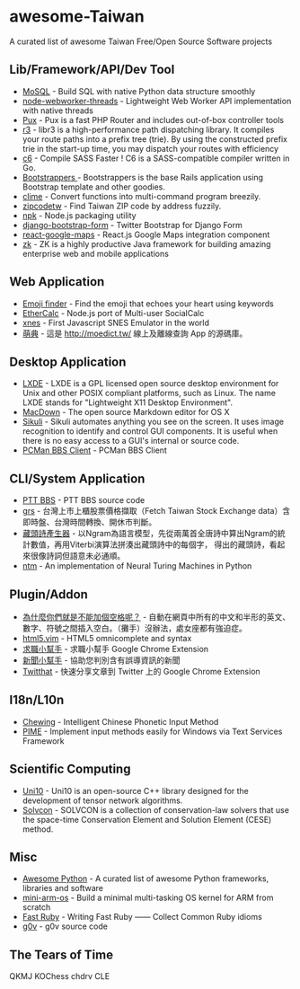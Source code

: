 # awesome-Taiwan
A curated list of awesome Taiwan Free/Open Source Software projects

## Lib/Framework/API/Dev Tool
* [MoSQL](https://github.com/moskytw/mosql) - Build SQL with native Python data structure smoothly
* [node-webworker-threads](https://github.com/audreyt/node-webworker-threads) - Lightweight Web Worker API implementation with native threads
* [Pux](https://github.com/c9s/Pux) - Pux is a fast PHP Router and includes out-of-box controller tools 
* [r3](https://github.com/c9s/r3) - libr3 is a high-performance path dispatching library. It compiles your route paths into a prefix tree (trie). By using the constructed prefix trie in the start-up time, you may dispatch your routes with efficiency 
* [c6](https://github.com/c9s/c6) - Compile SASS Faster ! C6 is a SASS-compatible compiler written in Go. 
* [Bootstrappers ](https://github.com/xdite/bootstrappers) - Bootstrappers is the base Rails application using Bootstrap template and other goodies.
* [clime](https://github.com/moskytw/clime) - Convert functions into multi-command program breezily.
* [zipcodetw](https://github.com/moskytw/zipcodetw) - Find Taiwan ZIP code by address fuzzily.
* [npk](https://github.com/cfsghost/npk) - Node.js packaging utility
* [django-bootstrap-form](https://github.com/tzangms/django-bootstrap-form) - Twitter Bootstrap for Django Form
* [react-google-maps](https://github.com/tomchentw/react-google-maps) - React.js Google Maps integration component
* [zk](http://www.zkoss.org/) - ZK is a highly productive Java framework for building amazing enterprise web and mobile applications 

## Web Application
* [Emoji finder](https://github.com/muan/emoji) - Find the emoji that echoes your heart using keywords
* [EtherCalc](https://github.com/audreyt/ethercalc) - Node.js port of Multi-user SocialCalc 
* [xnes](https://github.com/tjwei/xnes) - First Javascript SNES Emulator in the world
* [萌典](https://github.com/audreyt/moedict-webkit) - 這是 http://moedict.tw/ 線上及離線查詢 App 的源碼庫。

## Desktop Application
* [LXDE](http://lxde.org/lxde/) - LXDE is a GPL licensed open source desktop environment for Unix and other POSIX compliant platforms, such as Linux. The name LXDE stands for "Lightweight X11 Desktop Environment".
* [MacDown](http://macdown.uranusjr.com/) - The open source Markdown editor for OS X
* [Sikuli](http://www.sikuli.org/) - Sikuli automates anything you see on the screen. It uses image recognition to identify and control GUI components. It is useful when there is no easy access to a GUI's internal or source code.
* [PCMan BBS Client](http://pcman.ptt.cc/) - PCMan BBS Client

## CLI/System Application
* [PTT BBS](https://github.com/ptt/pttbbs) - PTT BBS source code 
* [grs](https://github.com/toomore/grs) - 台灣上市上櫃股票價格擷取（Fetch Taiwan Stock Exchange data）含即時盤、台灣時間轉換、開休市判斷。
* [藏頭詩產生器](https://github.com/ckmarkoh/AcrosticPoem) -  以Ngram為語言模型，先從兩萬首全唐詩中算出Ngram的統計數值，再用Viterbi演算法拼湊出藏頭詩中的每個字， 得出的藏頭詩，看起來很像詩詞但語意未必通順。
* [ntm](https://github.com/fumin/ntm) - An implementation of Neural Turing Machines in Python


## Plugin/Addon
* [為什麼你們就是不能加個空格呢？](https://github.com/vinta/paranoid-auto-spacing) - 自動在網頁中所有的中文和半形的英文、數字、符號之間插入空白。（攤手）沒辦法，處女座都有強迫症。
* [html5.vim](https://github.com/othree/html5.vim) - HTML5 omnicomplete and syntax
* [求職小幫手](https://github.com/ronnywang/jobhelper) - 求職小幫手 Google Chrome Extension
* [新聞小幫手](https://github.com/g0v/newshelper-extension) - 協助您判別含有誤導資訊的新聞
* [Twitthat](https://github.com/tzangms/twitthat-chrome-extesion) - 快速分享文章到 Twitter 上的 Google Chrome Extension


## I18n/L10n
* [Chewing](http://chewing.im/) - Intelligent Chinese Phonetic Input Method
* [PIME](https://github.com/EasyIME/PIME) - Implement input methods easily for Windows via Text Services Framework

## Scientific Computing
* [Uni10](http://www.uni10.org/) - Uni10 is an open-source C++ library designed for the development of tensor network algorithms.
* [Solvcon](http://www.solvcon.net/) - SOLVCON is a collection of conservation-law solvers that use the space-time Conservation Element and Solution Element (CESE) method.

## Misc
* [Awesome Python](https://github.com/vinta/awesome-python) - A curated list of awesome Python frameworks, libraries and software
* [mini-arm-os](https://github.com/jserv/mini-arm-os) - Build a minimal multi-tasking OS kernel for ARM from scratch
* [Fast Ruby](https://github.com/JuanitoFatas/fast-ruby) - Writing Fast Ruby —— Collect Common Ruby idioms
* [g0v](https://github.com/g0v) - g0v source code

## The Tears of Time
QKMJ
KOChess
chdrv
CLE
